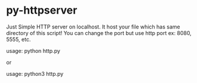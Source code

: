 # py-httpserver
Just Simple HTTP server on localhost. It host your file which has same directory of this script!
You can change the port but use http port ex: 8080, 5555, etc.

usage: python http.py

or

usage: python3 http.py
